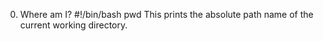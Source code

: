 0. Where am I?
#!/bin/bash
pwd
This prints the absolute path name of the current working directory.
